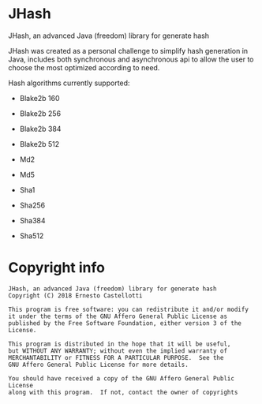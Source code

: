 # JHash
JHash, an advanced Java (freedom) library for generate hash

JHash was created as a personal challenge to simplify hash generation in Java,
includes both synchronous and asynchronous api to allow the user to choose the most optimized according to need.

Hash algorithms currently supported:
  - Blake2b 160

  - Blake2b 256

  - Blake2b 384

  - Blake2b 512

  - Md2

  - Md5

  - Sha1

  - Sha256

  - Sha384

  - Sha512
  
  
  # Copyright info
    JHash, an advanced Java (freedom) library for generate hash
    Copyright (C) 2018 Ernesto Castellotti

    This program is free software: you can redistribute it and/or modify
    it under the terms of the GNU Affero General Public License as
    published by the Free Software Foundation, either version 3 of the
    License.

    This program is distributed in the hope that it will be useful,
    but WITHOUT ANY WARRANTY; without even the implied warranty of
    MERCHANTABILITY or FITNESS FOR A PARTICULAR PURPOSE.  See the
    GNU Affero General Public License for more details.

    You should have received a copy of the GNU Affero General Public License
    along with this program.  If not, contact the owner of copyrights
